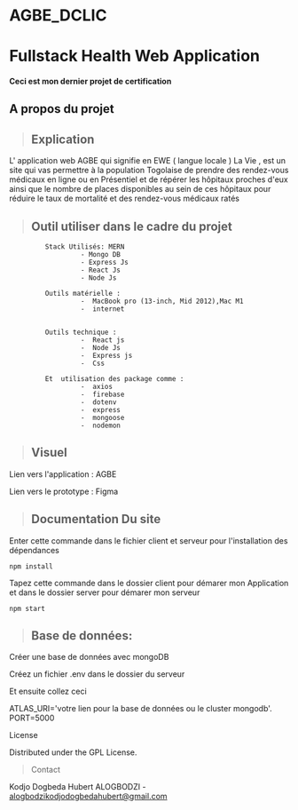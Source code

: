 # AGBE_DCLIC




# Fullstack Health Web Application
#### Ceci est mon dernier projet de certification 



## A propos du projet 

>  ## Explication

L' application web AGBE  qui signifie en EWE  ( langue locale ) La Vie , est un site qui vas  permettre à la population Togolaise de prendre des rendez-vous médicaux en ligne ou en Présentiel  et de répérer les hôpitaux proches d'eux ainsi que le nombre de places disponibles au sein de ces hôpitaux pour réduire le taux de mortalité et des rendez-vous médicaux ratés 


> ## Outil utiliser dans le cadre du projet
 
             Stack Utilisés: MERN
                      - Mongo DB
                      - Express Js 
                      - React Js
                      - Node Js
                                                 
             Outils matérielle :
                      -  MacBook pro (13-inch, Mid 2012),Mac M1
                      -  internet
                      

             Outils technique :
                      -  React js
                      -  Node Js
                      -  Express js
                      -  Css 

             Et  utilisation des package comme :
                      -  axios
                      -  firebase
                      -  dotenv
                      -  express
                      -  mongoose
                      -  nodemon

> ## Visuel


Lien vers l'application : AGBE

Lien vers le prototype  : Figma



> ## Documentation Du site

Enter cette commande dans le fichier client et serveur pour l'installation des dépendances

``` 
npm install 
```


Tapez cette commande dans le dossier client pour démarer mon Application et dans le dossier server pour démarer mon serveur
 
 
 ```
 npm start
 ```
 
 
> ## Base de données:

Créer une base de données avec mongoDB

Créez un fichier .env dans le dossier du serveur

Et ensuite collez ceci

ATLAS_URI='votre lien pour la base de données ou le cluster mongodb'.
PORT=5000 




License

Distributed under the GPL License.

> Contact

Kodjo Dogbeda Hubert ALOGBODZI - alogbodzikodjodogbedahubert@gmail.com
